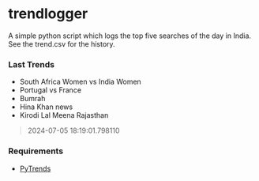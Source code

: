 # trendlogger
A simple python script which logs the top five searches of the day in India.<br>See the trend.csv for the history.<br>

<!-- Last Trends -->
### Last Trends
* South Africa Women vs India Women
* Portugal vs France
* Bumrah
* Hina Khan news
* Kirodi Lal Meena Rajasthan
> 2024-07-05 18:19:01.798110

<!-- Requirements -->
### Requirements
* [PyTrends](https://github.com/dreyco676/pytrends)
